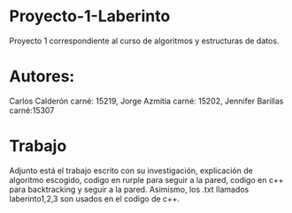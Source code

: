 # Proyecto-1-Laberinto
Proyecto 1 correspondiente al curso de algoritmos y estructuras de datos.
# Autores:
Carlos Calderón carné: 15219, Jorge Azmitia carné: 15202, Jennifer Barillas carné:15307
# Trabajo
Adjunto está el trabajo escrito con su investigación, explicación de algoritmo escogido, codigo en rurple para seguir a la pared,
codigo en c++ para backtracking y seguir a la pared. Asimismo, los .txt llamados laberinto1,2,3 son usados en el codigo de c++.
